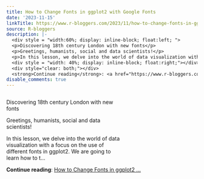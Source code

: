 ```yaml
---
title: How to Change Fonts in ggplot2 with Google Fonts
date: '2023-11-15'
linkTitle: https://www.r-bloggers.com/2023/11/how-to-change-fonts-in-ggplot2-with-google-fonts/
source: R-bloggers
description: |-
  <div style = "width:60%; display: inline-block; float:left; ">
  <p>Discovering 18th century London with new fonts</p>
  <p>Greetings, humanists, social and data scientists!</p>
  <p>In this lesson, we delve into the world of data visualization with a focus on the use of different fonts in ggplot2. We are going to learn how to t...</p></div>
  <div style = "width: 40%; display: inline-block; float:right;"></div>
  <div style="clear: both;"></div>
  <strong>Continue reading</strong>: <a href="https://www.r-bloggers.com/2023/11/how-to-change-fonts-in-ggplot2-with-google-fonts/">How to Change Fonts in ggplot2 ...
disable_comments: true
---
```

<div style = "width:60%; display: inline-block; float:left; ">
<p>Discovering 18th century London with new fonts</p>
<p>Greetings, humanists, social and data scientists!</p>
<p>In this lesson, we delve into the world of data visualization with a focus on the use of different fonts in ggplot2. We are going to learn how to t...</p></div>
<div style = "width: 40%; display: inline-block; float:right;"></div>
<div style="clear: both;"></div>
<strong>Continue reading</strong>: <a href="https://www.r-bloggers.com/2023/11/how-to-change-fonts-in-ggplot2-with-google-fonts/">How to Change Fonts in ggplot2 ...